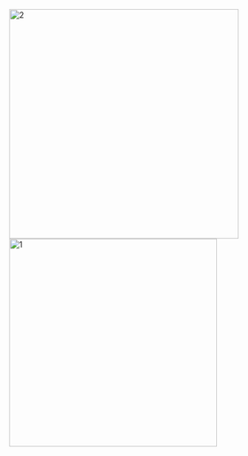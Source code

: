 <img width="414" alt="2" src="https://user-images.githubusercontent.com/61102569/227705716-4a4bf6c3-938e-45f1-a847-f481eb1d8f3c.png">
<img width="375" alt="1" src="https://user-images.githubusercontent.com/61102569/227705719-0db5f8c9-9061-49fc-a3ca-4472750e6bc1.png">
